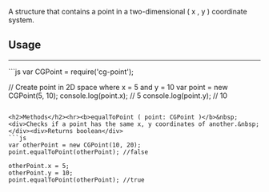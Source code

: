 A structure that contains a point in a two-dimensional ( x , y ) coordinate system.
<h2>Usage</h2><hr>
```js
var CGPoint = require('cg-point');

// Create point in 2D space where x = 5 and y = 10
var point = new CGPoint(5, 10);
console.log(point.x); // 5
console.log(point.y); // 10
```

<h2>Methods</h2><hr><b>equalToPoint ( point: CGPoint )</b>&nbsp;<div>Checks if a point has the same x, y coordinates of another.&nbsp;</div><div>Returns boolean</div>
```js
var otherPoint = new CGPoint(10, 20);
point.equalToPoint(otherPoint); //false

otherPoint.x = 5;
otherPoint.y = 10;
point.equalToPoint(otherPoint); //true

```


